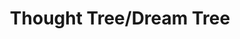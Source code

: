 ---
pid: ch857
title: Thought Tree/Dream Tree
location_transcription: 
coordinates: 
zipcode: 
gen_neighborhood: 
neighborhood: 
outside_phl: 
age: 
age_range: 
instagram: 
image_file_name: ch_857.jpg
proposal_transcription: put thoughts/dreams on leaf+put on tree
topic: Environment,Uplifting
topic_summary: 0, 0
type: Interactive
keywords_other: dreams, thoughts, community
credit: 
image_labels: 
twitter: 
facebook: 
permalink: "/monuments/ch857/"
layout: item-page
---